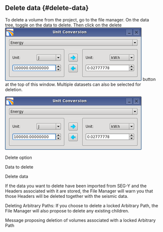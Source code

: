 ## Delete data {#delete-data}

To delete a volume from the project, go to the file manager. On the data tree, toggle on the data to delete. Then click on the delete ![](/assets/cusersvalentinappdatalocaltem.png) button at the top of this window. Multiple datasets can also be selected for deletion.

![](/assets/cusersvalentinappdatalocaltem.png)

Delete option

Data to delete

Delete data

If the data you want to delete have been imported from SEG-Y and the Headers associated with it are stored, the File Manager will warn you that those Headers will be deleted together with the seismic data.

Deleting Arbitrary Paths: If you choose to delete a locked Arbitrary Path, the File Manager will also propose to delete any existing children.

Message proposing deletion of volumes associated with a locked Arbitrary Path